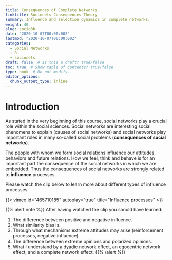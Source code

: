 ```yaml
---
title: Consequences of Complete Networks
linktitle: Socionets-Consequences-Theory
summary: Influence and selection dynamics in complete networks.
weight: 40
slug: socio3b
date: "2020-10-07T00:00:00Z"
lastmod: "2020-10-07T00:00:00Z"
categories:
  - Social Networks
  - R
  - socionets
draft: false  # Is this a draft? true/false
toc: true  # Show table of contents? true/false
type: book  # Do not modify.
editor_options: 
  chunk_output_type: inline
---
```



# Introduction

As stated in the very beginning of this course, social networks play a crucial role within the social sciences. Social networks are interesting social phenomena to explain (causes of social networks) and social networks play important roles in many so-called social problems (**consequences of social networks**).  

The people with whom we form social relations influence our attitudes, behaviors and future relations. How we feel, think and behave is for an important part the consequence of the social networks in which we are embedded. Thus the consequences of social networks are strongly related to **influence** processes. 

Please watch the clip below to learn more about different types of influence processes.   

{{< vimeo id="465710185" autoplay="true" title="Influence processes" >}} 
  
  
{{% alert note %}}
After having watched the clip you should have learned:  

1. The difference between positive and negative influence.  
2. What similarity bias is. 
3. Through what mechanisms extreme attitudes may arise (reinforcement processes, negative influence)  
4. The difference between extreme opinions and polarized opinions.  
5. What I understand by a dyadic network effect, an egocentric network effect, and a complete network effect. 
{{% /alert %}}

